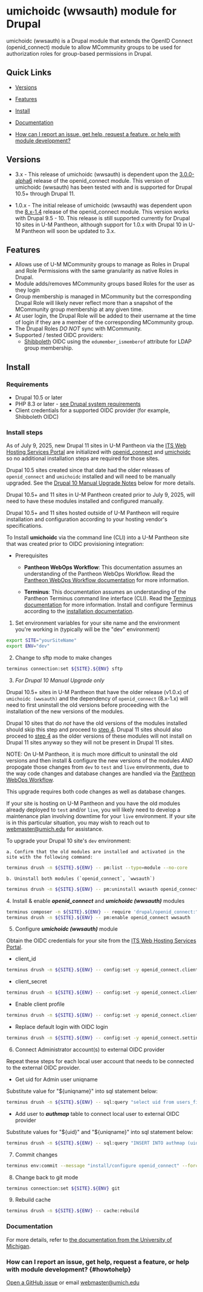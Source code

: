# umichoidc (wwsauth) module for Drupal

umichoidc (wwsauth) is a Drupal module that extends the OpenID Connect (openid_connect) module to allow MCommunity groups to be used for authorization roles for group-based permissions in Drupal.

## Quick Links

* [Versions](README.md#versions)

* [Features](README.md#features)

* [Install](README.md#install)

* [Documentation](README.md#documentation)

* [How can I report an issue, get help, request a feature, or help with module development?](README.md#how-can-i-report-an-issue-get-help-request-a-feature-or-help-with-module-development-howtohelp)



## Versions

* 3.x - This release of umichoidc (wwsauth) is dependent upon the [3.0.0-alpha6](https://www.drupal.org/project/openid_connect/releases/3.0.0-alpha6) release of the openid_connect module.  This version of umichoidc (wwsauth) has been tested with and is supported for Drupal 10.5+ through Drupal 11.

* 1.0.x - The initial release of umichoidc (wwsauth) was dependent upon the [8.x-1.4](https://www.drupal.org/project/openid_connect/releases/8.x-1.4) release of the openid_connect module.  This version works with Drupal 9.5 - 10.  This release is still supported currently for Drupal 10 sites in U-M Pantheon, although support for 1.0.x with Drupal 10 in U-M Pantheon will soon be updated to 3.x.

## Features

* Allows use of U-M MCommunity groups to manage as Roles in Drupal and Role Permissions with the same granularity as native Roles in Drupal.
* Module adds/removes MCommunity groups based Roles for the user as they login
* Group membership is managed in MCommunity but the corresponding Drupal Role will likely never reflect more than a snapshot of the MCommunity group membership at any given time.
* At user login, the Drupal Role will be added to their username at the time of login if they are a member of the corresponding MCommunity group.
* The Drupal Roles *DO NOT* sync with MCommunity.
* Supported / tested OIDC providers:
    * [Shibboleth](https://www.shibboleth.net/) OIDC using the `edumember_ismemberof` attribute for LDAP group membership.


## Install

### Requirements
* Drupal 10.5 or later
* PHP 8.3 or later - [see Drupal system requirements](https://www.drupal.org/docs/getting-started/system-requirements/overview)
* Client credentials for a supported OIDC provider (for example, Shibboleth OIDC)

### Install steps

As of July 9, 2025, new Drupal 11 sites in U-M Pantheon via the [ITS Web Hosting Services Portal](https://admin.webservices.umich.edu/) are initialized with [openid_connect](https://www.drupal.org/project/openid_connect) and [umichoidc](https://github.com/its-webhosting/umichoidc) so no additional installation steps are required for those sites.  

Drupal 10.5 sites created since that date had the older releases of `openid_connect` and `umichoidc` installed and will need to be manually upgraded.  See the [Drupal 10 Manual Upgrade Notes](#drupal10upgradenotes) below for more details.

Drupal 10.5+ and 11 sites in U-M Pantheon created prior to July 9, 2025, will need to have these modules installed and configured manually.

Drupal 10.5+ and 11 sites hosted outside of U-M Pantheon will require installation and configuration according to your hosting vendor's specifications.

To Install **umichoidc** via the command line (CLI) into a U-M Pantheon site that was created prior to OIDC provisioning integration:

* Prerequisites

  * **Pantheon WebOps Workflow**:  This documentation assumes an understanding of the Pantheon WebOps Workflow.  Read the [Pantheon WebOps Workflow documentation](https://docs.pantheon.io/pantheon-workflow) for more information.

  * **Terminus**:  This documentation assumes an understanding of the Pantheon Terminus command line interface (CLI).  Read the [Terminus documentation](https://docs.pantheon.io/terminus) for more information.  Install and configure Terminus according to the [installation documentation](https://docs.pantheon.io/terminus/install).

1. Set environment variables for your site name and the environment you're working in (typically will be the "dev" environment)

```bash
export SITE="yourSiteName"
export ENV="dev"
```

2. Change to sftp mode to make changes

```bash
terminus connection:set ${SITE}.${ENV} sftp
```

3. *For Drupal 10 Manual Upgrade only*

Drupal 10.5+ sites in U-M Pantheon that have the older release (v1.0.x) of `umichoidc (wwsauth)` and the dependency of `openid_connect` (8.x-1.x) will need to first uninstall the old versions before proceeding with the installation of the new versions of the modules.

Drupal 10 sites that do *not* have the old versions of the modules installed should skip this step and proceed to [step 4](README.md#step-4-anchor-point).  Drupal 11 sites should also proceed to [step 4](README.md#step-4-anchor-point) as the older versions of these modules will not install on Drupal 11 sites anyway so they will not be present in Drupal 11 sites.

NOTE:  On U-M Pantheon, it is much more difficult to uninstall the old versions and then install & configure the new versions of the modules *AND* propogate those changes from `dev` to `test` and `live` environments, due to the way code changes and database changes are handled via the [Pantheon WebOps Workflow](https://docs.pantheon.io/pantheon-workflow).  

This upgrade requires both code changes as well as database changes.

If your site is hosting on U-M Pantheon and you have the old modules already deployed to `test` and/or `live`, you will likely need to develop a maintenance plan involving downtime for your `live` environment.  If your site is in this particular situation, you may wish to reach out to webmaster@umich.edu for assistance.

To upgrade your Drupal 10 site's `dev` environment:

    a. Confirm that the old modules are installed and activated in the site with the following command:

```bash
terminus drush -n ${SITE}.${ENV} -- pm:list --type=module --no-core
```

    b. Uninstall both modules (`openid_connect`, `wwsauth`)

```bash
terminus drush -n ${SITE}.${ENV} -- pm:uninstall wwsauth openid_connect
```

<a name="step-4-anchor-point"></a>
4. Install & enable **_openid_connect_** and **_umichoidc (wwsauth)_** modules

```bash
terminus composer -n ${SITE}.${ENV} -- require 'drupal/openid_connect:^3.0@alpha' 'its-webhosting/umichoidc:^v3.0@alpha'
terminus drush -n ${SITE}.${ENV} -- pm:enable openid_connect wwsauth
```

5. Configure **_umichoidc (wwsauth)_** module

Obtain the OIDC credentials for your site from the [ITS Web Hosting Services Portal](https://admin.webservices.umich.edu/).

* client_id

```bash
terminus drush -n ${SITE}.${ENV} -- config:set -y openid_connect.client.wwsumich settings.client_id blahblahblah
```

* client_secret

```bash
terminus drush -n ${SITE}.${ENV} -- config:set -y openid_connect.client.wwsumich settings.client_secret blahblahblah
```

* Enable client profile

```bash
terminus drush -n ${SITE}.${ENV} -- config:set -y openid_connect.client.wwsumich status true
```

* Replace default login with OIDC login

```bash
terminus drush -n ${SITE}.${ENV} -- config:set -y openid_connect.settings user_login_display replace
```

6. Connect Administrator account(s) to external OIDC provider

Repeat these steps for each local user account that needs to be connected to the external OIDC provider.

* Get uid for Admin user uniqname

Substitute value for "${uniqname}" into sql statement below:

```bash
terminus drush -n ${SITE}.${ENV} -- sql:query "select uid from users_field_data where name='${uniqname}'"
```

* Add user to **_authmap_** table to connect local user to external OIDC provider

Substitute values for "${uid}" and "${uniqname}" into sql statement below:

```bash
terminus drush -n ${SITE}.${ENV} -- sql:query "INSERT INTO authmap (uid, provider, authname, data) VALUES (${uid}, \"openid_connect.wwsumich\", \"${uniqname}\", \"N;\");"
```

7. Commit changes

```bash
terminus env:commit --message "install/configure openid_connect" --force -- ${SITE}.${ENV}
```

8. Change back to git mode

```bash
terminus connection:set ${SITE}.${ENV} git
```

9. Rebuild cache

```bash
terminus drush -n ${SITE}.${ENV} -- cache:rebuild
```

### Documentation

For more details, refer to [the documentation from the University of Michigan](https://documentation.its.umich.edu/node/5423).


### How can I report an issue, get help, request a feature, or help with module development? {#howtohelp}

[Open a GitHub issue](https://github.com/its-webhosting/umichoidc/issues) or email [webmaster@umich.edu](mailto:webmaster@umich.edu)
